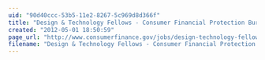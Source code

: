 ```yaml
---
uid: "90d40ccc-53b5-11e2-8267-5c969d8d366f"
title: "Design & Technology Fellows - Consumer Financial Protection Bureau"
created: "2012-05-01 18:50:59"
page_url: "http://www.consumerfinance.gov/jobs/design-technology-fellows/"
filename: "Design & Technology Fellows - Consumer Financial Protection Bureau.html"
---
```

